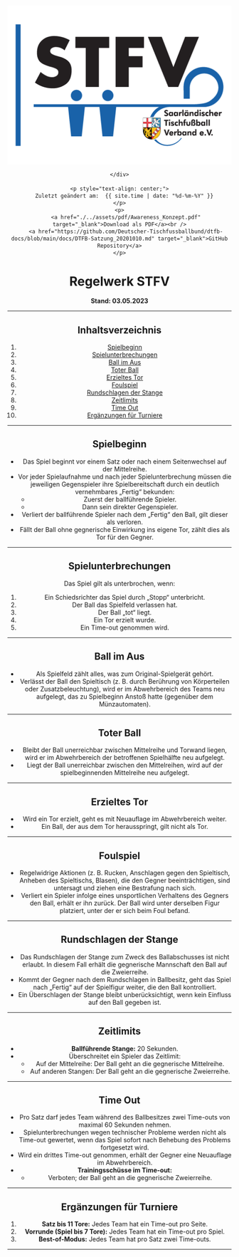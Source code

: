 <div class="html-only" style="text-align: center;">
    <div class="title" style="text-align: center;">
        <img src="images/STFV-LOGO.png" alt="STFV Logo" style="display: block; margin: 0 auto;" />
        
    </div>

    <p style="text-align: center;">
       Zuletzt geändert am:  {{ site.time | date: "%d-%m-%Y" }}
    </p>
    <p>
        <a href="./../assets/pdf/Awareness_Konzept.pdf" target="_blank">Download als PDF</a><br />
        <a href="https://github.com/Deutscher-Tischfussballbund/dtfb-docs/blob/main/docs/DTFB-Satzung_20201010.md" target="_blank">GitHub Repository</a>
    </p>
</div>

# Regelwerk STFV

**Stand: 03.05.2023**

---

## Inhaltsverzeichnis

1. [Spielbeginn](#spielbeginn)
2. [Spielunterbrechungen](#spielunterbrechungen)
3. [Ball im Aus](#ball-im-aus)
4. [Toter Ball](#toter-ball)
5. [Erzieltes Tor](#erzieltes-tor)
6. [Foulspiel](#foulspiel)
7. [Rundschlagen der Stange](#rundschlagen-der-stange)
8. [Zeitlimits](#zeitlimits)
9. [Time Out](#time-out)
10. [Ergänzungen für Turniere](#ergänzungen-für-turniere)

---

## Spielbeginn

- Das Spiel beginnt vor einem Satz oder nach einem Seitenwechsel auf der Mittelreihe.
- Vor jeder Spielaufnahme und nach jeder Spielunterbrechung müssen die jeweiligen Gegenspieler ihre Spielbereitschaft durch ein deutlich vernehmbares „Fertig“ bekunden:
  - Zuerst der ballführende Spieler.
  - Dann sein direkter Gegenspieler.
- Verliert der ballführende Spieler nach dem „Fertig“ den Ball, gilt dieser als verloren.
- Fällt der Ball ohne gegnerische Einwirkung ins eigene Tor, zählt dies als Tor für den Gegner.

---

## Spielunterbrechungen

Das Spiel gilt als unterbrochen, wenn:

1. Ein Schiedsrichter das Spiel durch „Stopp“ unterbricht.
2. Der Ball das Spielfeld verlassen hat.
3. Der Ball „tot“ liegt.
4. Ein Tor erzielt wurde.
5. Ein Time-out genommen wird.

---

## Ball im Aus

- Als Spielfeld zählt alles, was zum Original-Spielgerät gehört.
- Verlässt der Ball den Spieltisch (z. B. durch Berührung von Körperteilen oder Zusatzbeleuchtung), wird er im Abwehrbereich des Teams neu aufgelegt, das zu Spielbeginn Anstoß hatte (gegenüber dem Münzautomaten).

---

## Toter Ball

- Bleibt der Ball unerreichbar zwischen Mittelreihe und Torwand liegen, wird er im Abwehrbereich der betroffenen Spielhälfte neu aufgelegt.
- Liegt der Ball unerreichbar zwischen den Mittelreihen, wird auf der spielbeginnenden Mittelreihe neu aufgelegt.

---

## Erzieltes Tor

- Wird ein Tor erzielt, geht es mit Neuauflage im Abwehrbereich weiter.
- Ein Ball, der aus dem Tor herausspringt, gilt nicht als Tor.

---

## Foulspiel

- Regelwidrige Aktionen (z. B. Rucken, Anschlagen gegen den Spieltisch, Anheben des Spieltischs, Blasen), die den Gegner beeinträchtigen, sind untersagt und ziehen eine Bestrafung nach sich.
- Verliert ein Spieler infolge eines unsportlichen Verhaltens des Gegners den Ball, erhält er ihn zurück. Der Ball wird unter derselben Figur platziert, unter der er sich beim Foul befand.

---

## Rundschlagen der Stange

- Das Rundschlagen der Stange zum Zweck des Ballabschusses ist nicht erlaubt. In diesem Fall erhält die gegnerische Mannschaft den Ball auf die Zweierreihe.
- Kommt der Gegner nach dem Rundschlagen in Ballbesitz, geht das Spiel nach „Fertig“ auf der Spielfigur weiter, die den Ball kontrolliert.
- Ein Überschlagen der Stange bleibt unberücksichtigt, wenn kein Einfluss auf den Ball gegeben ist.

---

## Zeitlimits

- **Ballführende Stange:** 20 Sekunden.
- Überschreitet ein Spieler das Zeitlimit:
  - Auf der Mittelreihe: Der Ball geht an die gegnerische Mittelreihe.
  - Auf anderen Stangen: Der Ball geht an die gegnerische Zweierreihe.

---

## Time Out

- Pro Satz darf jedes Team während des Ballbesitzes zwei Time-outs von maximal 60 Sekunden nehmen.
- Spielunterbrechungen wegen technischer Probleme werden nicht als Time-out gewertet, wenn das Spiel sofort nach Behebung des Problems fortgesetzt wird.
- Wird ein drittes Time-out genommen, erhält der Gegner eine Neuauflage im Abwehrbereich.
- **Trainingsschüsse im Time-out:**
  - Verboten; der Ball geht an die gegnerische Zweierreihe.

---

## Ergänzungen für Turniere

1. **Satz bis 11 Tore:** Jedes Team hat ein Time-out pro Seite.
2. **Vorrunde (Spiel bis 7 Tore):** Jedes Team hat ein Time-out pro Spiel.
3. **Best-of-Modus:** Jedes Team hat pro Satz zwei Time-outs.

---
